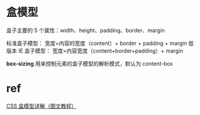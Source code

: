 # 盒模型

盒子主要的 5 个属性：width、height、padding、border、margin

标准盒子模型：
宽度=内容的宽度（content）+ border + padding + margin
低版本 IE 盒子模型：
宽度=内容宽度（content+border+padding）+ margin

**box-sizing** 用来控制元素的盒子模型的解析模式，默认为 content-box

# ref

[CSS 盒模型详解（图文教程）](https://www.cnblogs.com/qianguyihao/p/7256371.html#:~:text=CSS%E7%9B%92%E6%A8%A1%E5%9E%8B%E5%92%8CIE,padding%E7%9A%84%E5%AE%BD%E5%BA%A6%E5%92%8C%E9%AB%98%E5%BA%A6%E3%80%82)
